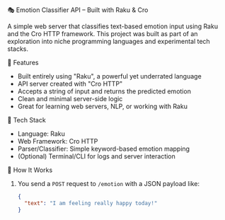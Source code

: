 🎭 Emotion Classifier API – Built with Raku & Cro

A simple web server that classifies text-based emotion input using Raku and the Cro HTTP framework. This project was built as part of an exploration into niche programming languages and experimental tech stacks.


🚀 Features

- Built entirely using "Raku", a powerful yet underrated language
- API server created with "Cro HTTP"
- Accepts a string of input and returns the predicted emotion
- Clean and minimal server-side logic
- Great for learning web servers, NLP, or working with Raku


🧠 Tech Stack

- Language: Raku  
- Web Framework: Cro HTTP  
- Parser/Classifier: Simple keyword-based emotion mapping  
- (Optional) Terminal/CLI for logs and server interaction


🧪 How It Works

1. You send a `POST` request to `/emotion` with a JSON payload like:
   ```json
   {
     "text": "I am feeling really happy today!"
   }
